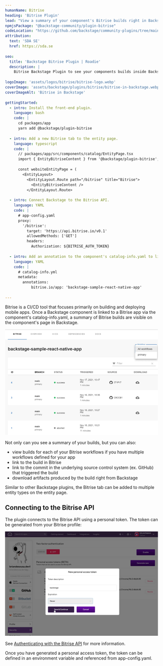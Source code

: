 ```yaml
---
humanName: Bitrise
heading: 'Bitrise Plugin'
lead: "View a summary of your component's Bitrise builds right in Backstage."
npmjsPackage: "@backstage-community/plugin-bitrise"
codeLocation: "https://github.com/backstage/community-plugins/tree/main/workspaces/bitrise/plugins/bitrise"
attribution:
  text: 'SDA SE'
  href: https://sda.se

seo:
  title: 'Backstage Bitrise Plugin | Roadie'
  description: |
    Bitrise Backstage Plugin to see your components builds inside Backstage. Also displays Biterise workflows.

logoImage: 'assets/logos/bitrise/bitrise-logo.webp'
coverImage: 'assets/backstage/plugins/bitrise/bitrise-in-backstage.webp'
coverImageAlt: 'Bitrise in Backstage'

gettingStarted:
  - intro: Install the front-end plugin.
    language: bash
    code: |
      cd packages/app
      yarn add @backstage/plugin-bitrise

  - intro: Add a new Bitrise tab to the entity page.
    language: typescript
    code: |
      // packages/app/src/components/catalog/EntityPage.tsx
      import { EntityBitriseContent } from '@backstage/plugin-bitrise';

      const websiteEntityPage = (
        <EntityLayout>
          <EntityLayout.Route path="/bitrise" title="Bitrise">
            <EntityBitriseContent />
          </EntityLayout.Route>

  - intro: Connect Backstage to the Bitrise API.
    language: YAML
    code: |
      # app-config.yaml
      proxy:
        '/bitrise':
          target: 'https://api.bitrise.io/v0.1'
          allowedMethods: ['GET']
          headers:
            Authorization: ${BITRISE_AUTH_TOKEN}

  - intro: Add an annotation to the component's catalog-info.yaml to link it to a Bitrise app.
    language: YAML
    code: |
      # catalog-info.yml
      metadata:
        annotations:
            bitrise.io/app: 'backstage-sample-react-native-app'

---
```


Bitrise is a CI/CD tool that focuses primarily on building and deploying mobile apps. Once a Backstage component is linked to a Bitrise app via the component's catalog-info.yaml, a summary of Bitrise builds are visible on the component's page in Backstage.

![Bitrise tab in Backstage](../../assets/backstage/plugins/bitrise/bitrise-entity-page-tab.webp)

Not only can you see a summary of your builds, but you can also:

* view builds for each of your Bitrise workflows if you have multiple workflows defined for your app
* link to the build in Bitrise
* link to the commit in the underlying source control system (ex. GitHub) that triggered the build
* download artifacts produced by the build right from Backstage

Similar to other Backstage plugins, the Bitrise tab can be added to multiple entity types on the entity page.

## Connecting to the Bitrise API

The plugin connects to the Bitrise API using a personal token. The token can be generated from your Bitrise profile:

![Create Bitrise personal token](../../assets/backstage/plugins/bitrise/create-bitrise-personal-token.webp)

See [Authenticating with the Bitrise API](https://devcenter.bitrise.io/en/api/authenticating-with-the-bitrise-api.html) for more information.

Once you have generated a personal access token, the token can be defined in an environment variable and referenced from app-config.yaml.
